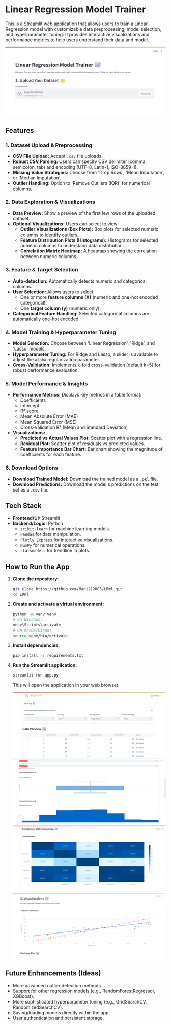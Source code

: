 # Linear Regression Model Trainer

This is a Streamlit web application that allows users to train a Linear Regression model with customizable data preprocessing, model selection, and hyperparameter tuning. It provides interactive visualizations and performance metrics to help users understand their data and model.


![Image_Alt](https://github.com/Mani212005/LRml/blob/472332cbbf84af53793f21f3267f6fc12561ab8f/Screenshot%202025-07-10%20150331.png)

## Features

### 1. Dataset Upload & Preprocessing
-   **CSV File Upload:** Accept `.csv` file uploads.
-   **Robust CSV Parsing:** Users can specify CSV delimiter (comma, semicolon, tab) and encoding (UTF-8, Latin-1, ISO-8859-1).
-   **Missing Value Strategies:** Choose from 'Drop Rows', 'Mean Imputation', or 'Median Imputation'.
-   **Outlier Handling:** Option to 'Remove Outliers (IQR)' for numerical columns.

### 2. Data Exploration & Visualizations
-   **Data Preview:** Show a preview of the first few rows of the uploaded dataset.
-   **Optional Visualizations:** Users can select to view:
    -   **Outlier Visualizations (Box Plots):** Box plots for selected numeric columns to identify outliers.
    -   **Feature Distribution Plots (Histograms):** Histograms for selected numeric columns to understand data distribution.
    -   **Correlation Matrix Heatmap:** A heatmap showing the correlation between numeric columns.

### 3. Feature & Target Selection
-   **Auto-detection:** Automatically detects numeric and categorical columns.
-   **User Selection:** Allows users to select:
    -   One or more **feature columns (X)** (numeric and one-hot encoded categorical).
    -   One **target column (y)** (numeric only).
-   **Categorical Feature Handling:** Selected categorical columns are automatically one-hot encoded.

### 4. Model Training & Hyperparameter Tuning
-   **Model Selection:** Choose between 'Linear Regression', 'Ridge', and 'Lasso' models.
-   **Hyperparameter Tuning:** For Ridge and Lasso, a slider is available to adjust the `alpha` regularization parameter.
-   **Cross-Validation:** Implements k-fold cross-validation (default k=5) for robust performance evaluation.

### 5. Model Performance & Insights
-   **Performance Metrics:** Displays key metrics in a table format:
    -   Coefficients
    -   Intercept
    -   R² score
    -   Mean Absolute Error (MAE)
    -   Mean Squared Error (MSE)
    -   Cross-Validation R² (Mean and Standard Deviation)
-   **Visualizations:**
    -   **Predicted vs Actual Values Plot:** Scatter plot with a regression line.
    -   **Residual Plot:** Scatter plot of residuals vs predicted values.
    -   **Feature Importance Bar Chart:** Bar chart showing the magnitude of coefficients for each feature.

### 6. Download Options
-   **Download Trained Model:** Download the trained model as a `.pkl` file.
-   **Download Predictions:** Download the model's predictions on the test set as a `.csv` file.

## Tech Stack

-   **Frontend/UI:** Streamlit
-   **Backend/Logic:** Python
    -   `scikit-learn` for machine learning models.
    -   `Pandas` for data manipulation.
    -   `Plotly Express` for interactive visualizations.
    -   `NumPy` for numerical operations.
    -   `statsmodels` for trendline in plots.

## How to Run the App

1.  **Clone the repository:**
    ```bash
    git clone https://github.com/Mani212005/LRml.git
    cd LRml
    ```

2.  **Create and activate a virtual environment:**
    ```bash
    python -m venv venv
    # On Windows:
    venv\Scripts\activate
    # On macOS/Linux:
    source venv/bin/activate
    ```

3.  **Install dependencies:**
    ```bash
    pip install -r requirements.txt
    ```

4.  **Run the Streamlit application:**
    ```bash
    streamlit run app.py
    ```

    This will open the application in your web browser.
    
    ![Image_Alt](https://github.com/Mani212005/LRml/blob/e5bd028b1f6e17933dcafc338177f8564873e83a/2.png)
    ![Image_Alt](https://github.com/Mani212005/LRml/blob/e5bd028b1f6e17933dcafc338177f8564873e83a/3.png)
    ![Image_Alt](https://github.com/Mani212005/LRml/blob/e5bd028b1f6e17933dcafc338177f8564873e83a/4.png)
    ![Image_Alt](https://github.com/Mani212005/LRml/blob/e5bd028b1f6e17933dcafc338177f8564873e83a/5.png)
## Future Enhancements (Ideas)

-   More advanced outlier detection methods.
-   Support for other regression models (e.g., RandomForestRegressor, XGBoost).
-   More sophisticated hyperparameter tuning (e.g., GridSearchCV, RandomizedSearchCV).
-   Saving/loading models directly within the app.
-   User authentication and persistent storage.

